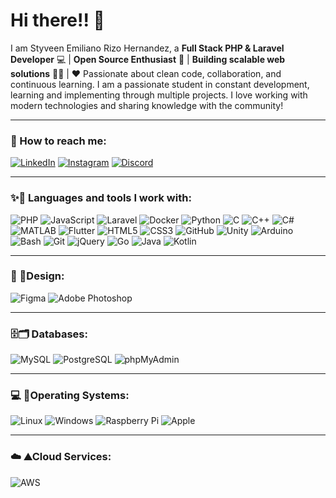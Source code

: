 # Hi there!! 👋

I am Styveen Emiliano Rizo Hernandez, a **Full Stack PHP & Laravel Developer** 💻 | **Open Source Enthusiast** 🚀 | **Building scalable web solutions** 👨‍💻 | ❤️ Passionate about clean code, collaboration, and continuous learning. I am a passionate student in constant development, learning and implementing through multiple projects. I love working with modern technologies and sharing knowledge with the community!

---

### 🔗 How to reach me:
[![LinkedIn](https://skillicons.dev/icons?i=linkedin)](https://www.linkedin.com/in/tu-perfil/) 
[![Instagram](https://skillicons.dev/icons?i=instagram)](https://www.instagram.com/tu-perfil/) 
[![Discord](https://skillicons.dev/icons?i=discord)](https://discord.com/users/tu-perfil)

---

### ✨🎯 Languages and tools I work with:
<p>
  <img src="https://skillicons.dev/icons?i=php" alt="PHP" />
  <img src="https://skillicons.dev/icons?i=js" alt="JavaScript" />
  <img src="https://skillicons.dev/icons?i=laravel" alt="Laravel" />
  <img src="https://skillicons.dev/icons?i=docker" alt="Docker" />
  <img src="https://skillicons.dev/icons?i=python" alt="Python" />
  <img src="https://skillicons.dev/icons?i=c" alt="C" />
  <img src="https://skillicons.dev/icons?i=cpp" alt="C++" />
  <img src="https://skillicons.dev/icons?i=cs" alt="C#" />
  <img src="https://skillicons.dev/icons?i=matlab" alt="MATLAB" />
  <img src="https://skillicons.dev/icons?i=flutter" alt="Flutter" />
  <img src="https://skillicons.dev/icons?i=html" alt="HTML5" />
  <img src="https://skillicons.dev/icons?i=css" alt="CSS3" />
  <img src="https://skillicons.dev/icons?i=github" alt="GitHub" />
  <img src="https://skillicons.dev/icons?i=unity" alt="Unity" />
  <img src="https://skillicons.dev/icons?i=arduino" alt="Arduino" />
  <img src="https://skillicons.dev/icons?i=bash" alt="Bash" />
  <img src="https://skillicons.dev/icons?i=git" alt="Git" />
  <img src="https://skillicons.dev/icons?i=jquery" alt="jQuery" />
  <img src="https://skillicons.dev/icons?i=go" alt="Go" />
  <img src="https://skillicons.dev/icons?i=java" alt="Java" />
  <img src="https://skillicons.dev/icons?i=kotlin" alt="Kotlin" />
</p>

---

### 🎨 🌈Design:
<p>
  <img src="https://skillicons.dev/icons?i=figma" alt="Figma" />
  <img src="https://skillicons.dev/icons?i=photoshop" alt="Adobe Photoshop" />
</p>

---

### 🗄️🗂️ Databases:
<p>
  <img src="https://skillicons.dev/icons?i=mysql" alt="MySQL" />
  <img src="https://skillicons.dev/icons?i=postgres" alt="PostgreSQL" />
  <img src="https://skillicons.dev/icons?i=mysql" alt="phpMyAdmin" />
</p>

---

### 💻 🐧Operating Systems:
<p>
  <img src="https://skillicons.dev/icons?i=linux" alt="Linux" />
  <img src="https://skillicons.dev/icons?i=windows" alt="Windows" />
  <img src="https://skillicons.dev/icons?i=raspberrypi" alt="Raspberry Pi" />
  <img src="https://skillicons.dev/icons?i=apple" alt="Apple" />
</p>

---

### ☁️ ⛰️Cloud Services:
<p>
  <img src="https://skillicons.dev/icons?i=aws" alt="AWS" />
</p>
